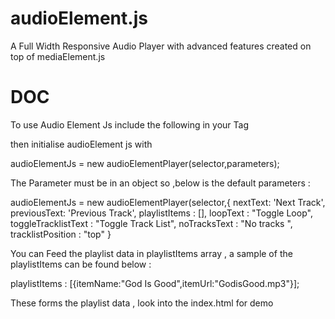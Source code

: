 # audioElement.js
A Full Width Responsive Audio Player with advanced features created on top of mediaElement.js

DOC 
====
To use Audio Element  Js include the following in your <head></head> Tag


<link rel="stylesheet" type="text/css" media="all" href="css/audioElementPlayer.css" />

<script src='js/mediaelement-and-player.min.js'></script>
<script src='js/audioElementPlayer.js'></script>


then initialise audioElement js with 

audioElementJs = new audioElementPlayer(selector,parameters);


The Parameter must be in an object so ,below is the default parameters :

audioElementJs = new audioElementPlayer(selector,{
nextText: 'Next Track',
    previousText: 'Previous Track',
	playlistItems : [],
	loopText : "Toggle Loop",
	toggleTracklistText : "Toggle Track List",
	noTracksText : "No tracks ",
	tracklistPosition : "top"
}

You can Feed the playlist data in playlistItems array , a sample of the playlistItems can be found below :

playlistItems : [{itemName:"God Is Good",itemUrl:"GodisGood.mp3"}];

These forms the playlist data , look into the index.html for demo
